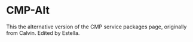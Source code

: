 # CMP-Alt

This the alternative version of the CMP service packages page, originally from Calvin. Edited by Estella.
